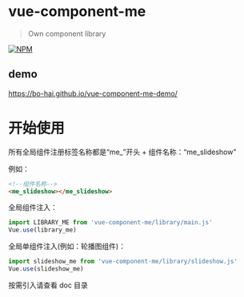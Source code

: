 # vue-component-me

> Own component library

[![NPM](https://nodei.co/npm/vue-component-me.png)](https://nodei.co/npm/vue-component-me/)

## demo
<https://bo-hai.github.io/vue-component-me-demo/>


<!-- ## Build Setup

``` bash
# install dependencies
npm install

# serve with hot reload at localhost:8080
npm run dev

# build for production with minification
npm run build

# build for production and view the bundle analyzer report
npm run build --report

# run unit tests
npm run unit

# run all tests
npm test
``` -->

# 开始使用

所有全局组件注册标签名称都是“me_”开头 + 组件名称：“me_slideshow”

例如：

```html
<!--组件名称-->
<me_slideshow></me_slideshow>
```

全局组件注入：

```javascript
import LIBRARY_ME from 'vue-component-me/library/main.js'
Vue.use(library_me)
```

全局单组件注入(例如：轮播图组件)：

```javascript
import slideshow_me from 'vue-component-me/library/slideshow.js'
Vue.use(slideshow_me)
```

按需引入请查看 doc 目录
